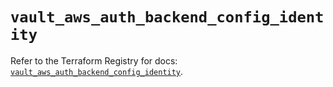 # `vault_aws_auth_backend_config_identity`

Refer to the Terraform Registry for docs: [`vault_aws_auth_backend_config_identity`](https://registry.terraform.io/providers/hashicorp/vault/5.2.1/docs/resources/aws_auth_backend_config_identity).
